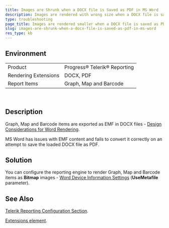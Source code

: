 ```yaml
---
title: Images are Shrunk when a DOCX file is Saved as PDF in MS Word
description: Images are rendered with wrong size when a DOCX file is saved as PDF in MS Word.
type: troubleshooting
page_title: Images are rendered smaller when a DOCX file is saved as PDF in MS Word
slug: images-are-shrunk-when-a-docx-file-is-saved-as-pdf-in-ms-word
res_type: kb
---
```


## Environment

<table>
	<tr>
		<td>Product</td>
		<td>Progress® Telerik® Reporting</td>
	</tr>
   <tr>
		<td>Rendering Extensions</td>
		<td>DOCX, PDF</td>
	</tr>
  	<tr>
		<td>Report Items</td>
		<td>Graph, Map and Barcode</td>
	</tr>
</table>

    
## Description

Graph, Map and Barcode items are exported as EMF in DOCX files - [Design Considerations for Word Rendering](../designing-reports-considerations-word).

MS Word has issues with EMF content and fails to convert it correctly on an attempt to save the loaded DOCX file as PDF.  
  
## Solution   
  
You can configure the reporting engine to render Graph, Map and Barcode items as **Bitmap** images - [Word Device Information Settings](../device-information-settings-word) (**UseMetafile** parameter).  
  
## See Also
 
[Telerik Reporting Configuration Section](../configuring-telerik-reporting).

[Extensions element](../configuring-telerik-reporting-extensions).  
